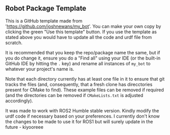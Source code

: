 ## Robot Package Template

This is a GitHub template made from 'https://github.com/joshnewans/my_bot'. You can make your own copy by clicking the green "Use this template" button. If you use the template as stated above you would have to update all the code and urdf file from scratch. 

It is recommended that you keep the repo/package name the same, but if you do change it, ensure you do a "Find all" using your IDE (or the built-in GitHub IDE by hitting the `.` key) and rename all instances of `my_bot` to whatever your project's name is.

Note that each directory currently has at least one file in it to ensure that git tracks the files (and, consequently, that a fresh clone has direcctories present for CMake to find). These example files can be removed if required (and the directories can be removed if `CMakeLists.txt` is adjusted accordingly).



It was made to work with ROS2 Humble stable version. Kindly modify the urdf code if necessary based on your preferences.
I currently don't know the changes to be made to use it for ROS1 but will surely update in the future - kiyooreee

